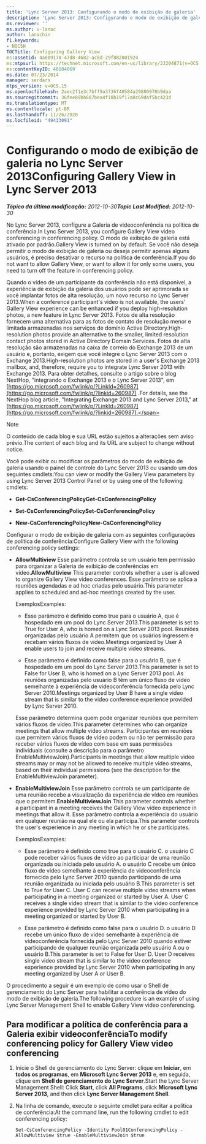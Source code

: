 ```yaml
---
title: 'Lync Server 2013: Configurando o modo de exibição de galeria'
description: 'Lync Server 2013: Configurando o modo de exibição de galeria.'
ms.reviewer: ''
ms.author: v-lanac
author: lanachin
f1.keywords:
- NOCSH
TOCTitle: Configuring Gallery View
ms:assetid: 4a609178-47d8-4682-ac8d-29f882801924
ms:mtpsurl: https://technet.microsoft.com/en-us/library/JJ204871(v=OCS.15)
ms:contentKeyID: 48184069
ms.date: 07/23/2014
manager: serdars
mtps_version: v=OCS.15
ms.openlocfilehash: 2aec2f1e3c7bff9a3736f40584a29880978b9daa
ms.sourcegitcommit: 36fee89bb887bea4f18b19f17a8c69daf5bc423d
ms.translationtype: MT
ms.contentlocale: pt-BR
ms.lasthandoff: 11/26/2020
ms.locfileid: "49433091"
---
```

# <a name="configuring-gallery-view-in-lync-server-2013"></a><span data-ttu-id="cf104-103">Configurando o modo de exibição de galeria no Lync Server 2013</span><span class="sxs-lookup"><span data-stu-id="cf104-103">Configuring Gallery View in Lync Server 2013</span></span>

<div data-xmlns="http://www.w3.org/1999/xhtml">

<div class="topic" data-xmlns="http://www.w3.org/1999/xhtml" data-msxsl="urn:schemas-microsoft-com:xslt" data-cs="https://msdn.microsoft.com/">

<div data-asp="https://msdn2.microsoft.com/asp">



</div>

<div id="mainSection">

<div id="mainBody"><span data-ttu-id="cf104-104">

<span> </span></span><span class="sxs-lookup"><span data-stu-id="cf104-104">

<span> </span></span></span>

<span data-ttu-id="cf104-105">_**Tópico da última modificação:** 2012-10-30_</span><span class="sxs-lookup"><span data-stu-id="cf104-105">_**Topic Last Modified:** 2012-10-30_</span></span>

<span data-ttu-id="cf104-106">No Lync Server 2013, configure a Galeria de videoconferência na política de conferência.</span><span class="sxs-lookup"><span data-stu-id="cf104-106">In Lync Server 2013, you configure Gallery View video conferencing in conferencing policy.</span></span> <span data-ttu-id="cf104-107">O modo de exibição de galeria está ativado por padrão.</span><span class="sxs-lookup"><span data-stu-id="cf104-107">Gallery View is turned on by default.</span></span> <span data-ttu-id="cf104-108">Se você não deseja permitir o modo de exibição de galeria ou deseja permitir apenas alguns usuários, é preciso desativar o recurso na política de conferência.</span><span class="sxs-lookup"><span data-stu-id="cf104-108">If you do not want to allow Gallery View, or want to allow it for only some users, you need to turn off the feature in conferencing policy.</span></span>

<span data-ttu-id="cf104-109">Quando o vídeo de um participante da conferência não está disponível, a experiência de exibição da galeria dos usuários pode ser aprimorada se você implantar fotos de alta resolução, um novo recurso no Lync Server 2013.</span><span class="sxs-lookup"><span data-stu-id="cf104-109">When a conference participant's video is not available, the users' Gallery View experience can be enhanced if you deploy high-resolution photos, a new feature in Lync Server 2013.</span></span> <span data-ttu-id="cf104-110">Fotos de alta resolução fornecem uma alternativa para as fotos de contato de resolução menor e limitada armazenadas nos serviços de domínio Active Directory.</span><span class="sxs-lookup"><span data-stu-id="cf104-110">High-resolution photos provide an alternative to the smaller, limited resolution contact photos stored in Active Directory Domain Services.</span></span> <span data-ttu-id="cf104-111">Fotos de alta resolução são armazenadas na caixa de correio do Exchange 2013 de um usuário e, portanto, exigem que você integre o Lync Server 2013 com o Exchange 2013.</span><span class="sxs-lookup"><span data-stu-id="cf104-111">High-resolution photos are stored in a user's Exchange 2013 mailbox, and, therefore, require you to integrate Lync Server 2013 with Exchange 2013.</span></span> <span data-ttu-id="cf104-112">Para obter detalhes, consulte o artigo sobre o blog NextHop, "integrando o Exchange 2013 e o Lync Server 2013", em [https://go.microsoft.com/fwlink/p/?LinkId=260987](https://go.microsoft.com/fwlink/p/?linkid=260987) .</span><span class="sxs-lookup"><span data-stu-id="cf104-112">For details, see the NextHop blog article, "Integrating Exchange 2013 and Lync Server 2013," at [https://go.microsoft.com/fwlink/p/?LinkId=260987](https://go.microsoft.com/fwlink/p/?linkid=260987).</span></span>

<div>


> [!NOTE]  
> <span data-ttu-id="cf104-113">O conteúdo de cada blog e sua URL estão sujeitos a alterações sem aviso prévio.</span><span class="sxs-lookup"><span data-stu-id="cf104-113">The content of each blog and its URL are subject to change without notice.</span></span>



</div>

<span data-ttu-id="cf104-114">Você pode exibir ou modificar os parâmetros do modo de exibição de galeria usando o painel de controle do Lync Server 2013 ou usando um dos seguintes cmdlets:</span><span class="sxs-lookup"><span data-stu-id="cf104-114">You can view or modify the Gallery View parameters by using Lync Server 2013 Control Panel or by using one of the following cmdlets:</span></span>

  - <span data-ttu-id="cf104-115">**Get-CsConferencingPolicy**</span><span class="sxs-lookup"><span data-stu-id="cf104-115">**Get-CsConferencingPolicy**</span></span>

  - <span data-ttu-id="cf104-116">**Set-CsConferencingPolicy**</span><span class="sxs-lookup"><span data-stu-id="cf104-116">**Set-CsConferencingPolicy**</span></span>

  - <span data-ttu-id="cf104-117">**New-CsConferencingPolicy**</span><span class="sxs-lookup"><span data-stu-id="cf104-117">**New-CsConferencingPolicy**</span></span>

<span data-ttu-id="cf104-118">Configurar o modo de exibição de galeria com as seguintes configurações de política de conferência:</span><span class="sxs-lookup"><span data-stu-id="cf104-118">Configure Gallery View with the following conferencing policy settings:</span></span>

  - <span data-ttu-id="cf104-119">**AllowMultiview**   Esse parâmetro controla se um usuário tem permissão para organizar a Galeria de exibição de conferências em vídeo.</span><span class="sxs-lookup"><span data-stu-id="cf104-119">**AllowMultiview**   This parameter controls whether a user is allowed to organize Gallery View video conferences.</span></span> <span data-ttu-id="cf104-120">Esse parâmetro se aplica a reuniões agendadas e ad hoc criadas pelo usuário.</span><span class="sxs-lookup"><span data-stu-id="cf104-120">This parameter applies to scheduled and ad-hoc meetings created by the user.</span></span>
    
    <span data-ttu-id="cf104-121">Exemplos</span><span class="sxs-lookup"><span data-stu-id="cf104-121">Examples:</span></span>
    
      - <span data-ttu-id="cf104-122">Esse parâmetro é definido como true para o usuário A, que é hospedado em um pool do Lync Server 2013.</span><span class="sxs-lookup"><span data-stu-id="cf104-122">This parameter is set to True for User A, who is homed on a Lync Server 2013 pool.</span></span> <span data-ttu-id="cf104-123">Reuniões organizadas pelo usuário A permitem que os usuários ingressem e recebam vários fluxos de vídeo.</span><span class="sxs-lookup"><span data-stu-id="cf104-123">Meetings organized by User A enable users to join and receive multiple video streams.</span></span>
    
      - <span data-ttu-id="cf104-124">Esse parâmetro é definido como false para o usuário B, que é hospedado em um pool do Lync Server 2013.</span><span class="sxs-lookup"><span data-stu-id="cf104-124">This parameter is set to False for User B, who is homed on a Lync Server 2013 pool.</span></span> <span data-ttu-id="cf104-125">As reuniões organizadas pelo usuário B têm um único fluxo de vídeo semelhante à experiência de videoconferência fornecida pelo Lync Server 2010.</span><span class="sxs-lookup"><span data-stu-id="cf104-125">Meetings organized by User B have a single video stream that is similar to the video conference experience provided by Lync Server 2010.</span></span>
    
    <span data-ttu-id="cf104-126">Esse parâmetro determina quem pode organizar reuniões que permitem vários fluxos de vídeo.</span><span class="sxs-lookup"><span data-stu-id="cf104-126">This parameter determines who can organize meetings that allow multiple video streams.</span></span> <span data-ttu-id="cf104-127">Participantes em reuniões que permitem vários fluxos de vídeo podem ou não ter permissão para receber vários fluxos de vídeo com base em suas permissões individuais (consulte a descrição para o parâmetro EnableMultiviewJoin).</span><span class="sxs-lookup"><span data-stu-id="cf104-127">Participants in meetings that allow multiple video streams may or may not be allowed to receive multiple video streams, based on their individual permissions (see the description for the EnableMultiviewJoin parameter).</span></span>

  - <span data-ttu-id="cf104-128">**EnableMultiviewJoin**   Esse parâmetro controla se um participante de uma reunião recebe a visualização da experiência de vídeo em reuniões que o permitem.</span><span class="sxs-lookup"><span data-stu-id="cf104-128">**EnableMultiviewJoin**   This parameter controls whether a participant in a meeting receives the Gallery View video experience in meetings that allow it.</span></span> <span data-ttu-id="cf104-129">Esse parâmetro controla a experiência do usuário em qualquer reunião na qual ele ou ela participa.</span><span class="sxs-lookup"><span data-stu-id="cf104-129">This parameter controls the user's experience in any meeting in which he or she participates.</span></span>
    
    <span data-ttu-id="cf104-130">Exemplos</span><span class="sxs-lookup"><span data-stu-id="cf104-130">Examples:</span></span>
    
      - <span data-ttu-id="cf104-131">Esse parâmetro é definido como true para o usuário C. o usuário C pode receber vários fluxos de vídeo ao participar de uma reunião organizada ou iniciada pelo usuário A. o usuário C recebe um único fluxo de vídeo semelhante à experiência de videoconferência fornecida pelo Lync Server 2010 quando participando de uma reunião organizada ou iniciada pelo usuário B.</span><span class="sxs-lookup"><span data-stu-id="cf104-131">This parameter is set to True for User C. User C can receive multiple video streams when participating in a meeting organized or started by User A. User C receives a single video stream that is similar to the video conference experience provided by Lync Server 2010 when participating in a meeting organized or started by User B.</span></span>
    
      - <span data-ttu-id="cf104-132">Esse parâmetro é definido como false para o usuário D. o usuário D recebe um único fluxo de vídeo semelhante à experiência de videoconferência fornecida pelo Lync Server 2010 quando estiver participando de qualquer reunião organizada pelo usuário A ou o usuário B.</span><span class="sxs-lookup"><span data-stu-id="cf104-132">This parameter is set to False for User D. User D receives single video stream that is similar to the video conference experience provided by Lync Server 2010 when participating in any meeting organized by User A or User B.</span></span>

<span data-ttu-id="cf104-133">O procedimento a seguir é um exemplo de como usar o Shell de gerenciamento do Lync Server para habilitar a conferência de vídeo do modo de exibição de galeria.</span><span class="sxs-lookup"><span data-stu-id="cf104-133">The following procedure is an example of using Lync Server Management Shell to enable Gallery View video conferencing.</span></span>

<div>

## <a name="to-modify-conferencing-policy-for-gallery-view-video-conferencing"></a><span data-ttu-id="cf104-134">Para modificar a política de conferência para a Galeria exibir videoconferência</span><span class="sxs-lookup"><span data-stu-id="cf104-134">To modify conferencing policy for Gallery View video conferencing</span></span>

1.  <span data-ttu-id="cf104-135">Inicie o Shell de gerenciamento do Lync Server: clique em **Iniciar**, em **todos os programas**, em **Microsoft Lync Server 2013** e, em seguida, clique em **Shell de gerenciamento do Lync Server**.</span><span class="sxs-lookup"><span data-stu-id="cf104-135">Start the Lync Server Management Shell: Click **Start**, click **All Programs**, click **Microsoft Lync Server 2013**, and then click **Lync Server Management Shell**.</span></span>

2.  <span data-ttu-id="cf104-136">Na linha de comando, execute o seguinte cmdlet para editar a política de conferência:</span><span class="sxs-lookup"><span data-stu-id="cf104-136">At the command line, run the following cmdlet to edit conferencing policy:</span></span>
    
        Set-CsConferencingPolicy -Identity Pool01ConferencingPolicy -AllowMultiview $true -EnableMultiviewJoin $true 

<span data-ttu-id="cf104-137"></div>

</div>

<span> </span>

</div>

</div>

</span><span class="sxs-lookup"><span data-stu-id="cf104-137"></div>

</div>

<span> </span>

</div>

</div>

</span></span></div>

